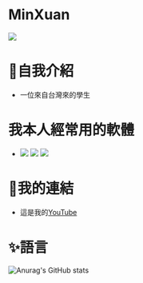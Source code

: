 # MinXuan
<img src="https://img.shields.io/badge/You-Tube-4FC08D.svg?logo=youtube&style=plastic">

# 👤自我介紹
* 一位來自台灣來的學生
# 我本人經常用的軟體
- <img src="https://img.shields.io/badge/Adobe-photoshop-00C8FF.svg?logo=adobe-photoshop&style=plastic">
    <img src="https://img.shields.io/badge/Adobe%20-illustrator-FF7C00.svg?logo=adobe-illustrator&style=plastic">
    <img src="https://img.shields.io/badge/Adobe-lightroom%20classic-ADD5EC.svg?logo=adobe-lightroom-classic&style=plastic">
# 🔗我的連結
- 這是我的[YouTube](https://youtube.com/@MinXuan_tw?si=guNYBxlWnlIersH7)
# ✨語言
![Anurag's GitHub stats](https://github-readme-stats.vercel.app/api?username=hehe6272&show_icons=true&theme=radical)
